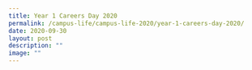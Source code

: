 ```yaml
---
title: Year 1 Careers Day 2020
permalink: /campus-life/campus-life-2020/year-1-careers-day-2020/
date: 2020-09-30
layout: post
description: ""
image: ""
---
```

